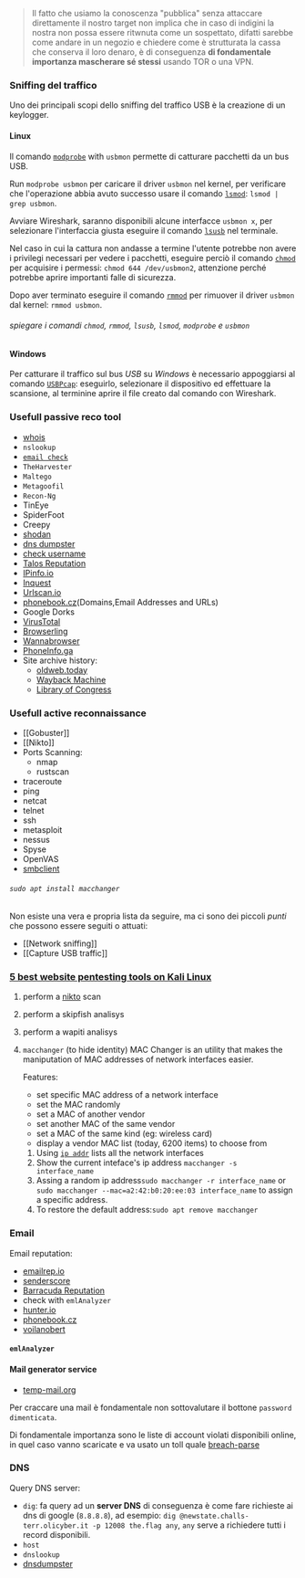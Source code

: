 > Il fatto che usiamo la conoscenza "pubblica" senza attaccare direttamente il nostro target non implica che in caso di indigini la nostra non possa essere ritwnuta come un sospettato, difatti sarebbe come andare in un negozio e chiedere come è strutturata la cassa che conserva il loro denaro, è di conseguenza **di fondamentale importanza mascherare sé stessi** usando TOR o una VPN.

### Sniffing del traffico
Uno dei principali scopi dello sniffing del traffico USB è la creazione di un keylogger.

#### Linux
Il comando [`modprobe`](#modprobe) with `usbmon` permette di catturare pacchetti da un bus USB.

Run `modprobe usbmon` per caricare il driver `usbmon` nel kernel, per verificare che l'operazione abbia avuto successo usare il comando [`lsmod`](#lsmod): `lsmod | grep usbmon`.

Avviare Wireshark, saranno disponibili alcune interfacce `usbmon x`, per selezionare l'interfaccia giusta eseguire il comando [`lsusb`](#lsusb) nel terminale.

Nel caso in cui la cattura non andasse a termine l'utente potrebbe non avere i privilegi necessari per vedere i pacchetti, eseguire perciò il comando [`chmod`](#chmod) per acquisire i permessi: `chmod 644 /dev/usbmon2`, attenzione perché potrebbe aprire importanti falle di sicurezza.

Dopo aver terminato eseguire il comando [`rmmod`](#rmmod) per rimuover il driver `usbmon` dal kernel: `rmmod usbmon`.
###### spiegare i comandi `chmod`, `rmmod`, `lsusb`, `lsmod`, `modprobe` e `usbmon`
#### Windows
Per catturare il traffico sul bus *USB* su *Windows* è necessario appoggiarsi al comando [`USBPcap`](#usbpcap): eseguirlo, selezionare il dispositivo ed effettuare la scansione, al terminine aprire il file creato dal comando con Wireshark.

### Usefull passive reco tool
- [whois](#whois)
- `nslookup`
- [`email check`](#email)
- `TheHarvester`
- `Maltego`
- `Metagoofil`
- `Recon-Ng`
- TinEye
- SpiderFoot
- Creepy 
- [shodan](#shodanio)
- [dns dumpster](#dnsdumpster)
- [check username](https://checkusernames.com/)
- [Talos Reputation](#talos-reputation)
- [IPinfo.io](#ipinfoio)
- [Inquest](#inquest)
- [Urlscan.io](#urlscanio)
- [phonebook.cz](https://phonebook.cz/)(Domains,Email Addresses and URLs)
- Google Dorks
- [VirusTotal](#virustotal)
- [Browserling](#browserling)
- [Wannabrowser](#wannabrowser)
- [PhoneInfo.ga](#phoneinfoga)
- Site archive history:
  - [oldweb.today](https://oldweb.today/#19960101/http://geocities.com/)
  - [Wayback Machine](https://archive.org/web/)
  - [Library of Congress](https://www.loc.gov/)

### Usefull active reconnaissance
- [[Gobuster]]
- [[Nikto]]
- Ports Scanning:
  - nmap
  - rustscan
- traceroute
- ping
- netcat
- telnet
- ssh
- metasploit
- nessus
- Spyse
- OpenVAS
- [smbclient](#smbclient)

###### `sudo apt install macchanger`
Non esiste una vera e propria lista da seguire, ma ci sono dei piccoli *punti* che possono essere seguiti o attuati:
- [[Network sniffing]]
- [[Capture USB traffic]]

### [5 best website pentesting tools on Kali Linux](https://youtu.be/y6W1kc1jOkI)
1. perform a [nikto](#nikto) scan
2. perform a skipfish analisys
3. perform a wapiti analisys
4. `macchanger` (to hide identity)
    MAC Changer is an utility that makes the maniputation of MAC addresses of network interfaces easier.

    Features:
    - set specific MAC address of a network interface
    - set the MAC randomly
    - set a MAC of another vendor
    - set another MAC of the same vendor
    - set a MAC of the same kind (eg: wireless card)
    - display a vendor MAC list (today, 6200 items) to choose from

    1. Using [`ip addr`](#ip) lists all the network interfaces
    2. Show the current inteface's ip address `macchanger -s interface_name`
    3. Assing a random ip address`sudo macchanger -r interface_name` or `sudo macchanger --mac=a2:42:b0:20:ee:03 interface_name` to assign a specific address.
    4. To restore the default address:`sudo apt remove macchanger`

### Email
Email reputation:
- [emailrep.io](https://emailrep.io/)
- [senderscore](https://senderscore.org/)
- [Barracuda Reputation](https://www.barracudacentral.org/lookups/lookup-reputation)
- check with `emlAnalyzer`
- [hunter.io](https://hunter.io/)
- [phonebook.cz](https://phonebook.cz/)
- [voilanobert](https://www.voilanorbert.com/)
  
#### `emlAnalyzer`
#### Mail generator service
- [temp-mail.org](https://temp-mail.org/it/)

Per craccare una mail è fondamentale non sottovalutare il bottone `password dimenticata`.

Di fondamentale importanza sono le liste di account violati disponibili online, in quel caso vanno scaricate e va usato un toll quale [breach-parse](https://github.com/hmaverickadams/breach-parse)

### DNS
Query DNS server:
- `dig`: fa query ad un **server DNS** di conseguenza è come fare richieste ai dns di google (`8.8.8.8`), ad esempio: `dig @newstate.challs-terr.olicyber.it -p 12008 the.flag any`, `any` serve a richiedere tutti i record disponibili.
- `host`
- `dnslookup`
- [dnsdumpster](https://dnsdumpster.com/)
